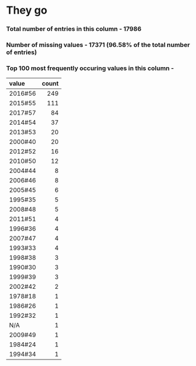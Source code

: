 
# They go

### Total number of entries in this column - 17986

### Number of missing values - 17371 (96.58% of the total number of entries)

### Top 100 most frequently occuring values in this column -

| value   |   count |
|:--------|--------:|
| 2016#56 |     249 |
| 2015#55 |     111 |
| 2017#57 |      84 |
| 2014#54 |      37 |
| 2013#53 |      20 |
| 2000#40 |      20 |
| 2012#52 |      16 |
| 2010#50 |      12 |
| 2004#44 |       8 |
| 2006#46 |       8 |
| 2005#45 |       6 |
| 1995#35 |       5 |
| 2008#48 |       5 |
| 2011#51 |       4 |
| 1996#36 |       4 |
| 2007#47 |       4 |
| 1993#33 |       4 |
| 1998#38 |       3 |
| 1990#30 |       3 |
| 1999#39 |       3 |
| 2002#42 |       2 |
| 1978#18 |       1 |
| 1986#26 |       1 |
| 1992#32 |       1 |
| N/A     |       1 |
| 2009#49 |       1 |
| 1984#24 |       1 |
| 1994#34 |       1 |
